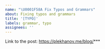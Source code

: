 ```yaml
---
name: "\U0001F58A️ Fix Typos and Grammars"
about: Fixing typos and grammars
title: '[TYPO]'
labels: grammar, typo
assignees: ''
---
```


<!-- Thanks for raising issues to fix typos and grammars in my website 🙏 -->

Link to the post: https://plekhanov.me/blog/***
